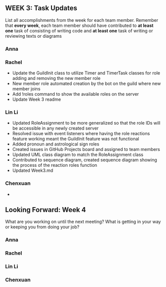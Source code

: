 ## WEEK 3: Task Updates

List all accomplishments from the week for each team member. Remember that **every week**, each team member should have contributed to **at least one** task of consisting of writing code and **at least one** task of writing or reviewing texts or diagrams

### Anna
### Rachel
- Update the GuildInit class to utilize Timer and TimerTask classes for role adding and removing the new member role
- New member role automated creation by the bot on the guild where new member joins
- Add !roles command to show the available roles on the server
- Update Week 3 readme
### Lin Li
- Updated RoleAssignment to be more generalized so that the role IDs will be accessible in any newly created server
- Resolved issue with event listeners where having the role reactions feature working meant the GuildInit feature was not functional
- Added pronoun and astrological sign roles
- Created issues in GitHub Projects board and assigned to team members
- Updated UML class diagram to match the RoleAssignment class
- Contributed to sequence diagram, created sequence diagram showing the process of the reaction roles function
- Updated Week3.md
### Chenxuan
- 
## Looking Forward: Week 4
What are you working on until the next meeting? What is getting in your way or keeping you from doing your job?

### Anna
### Rachel
### Lin Li
### Chenxuan
